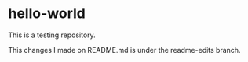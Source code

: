 # hello-world

This is a testing repository.

This changes I made on README.md is under the readme-edits branch.

